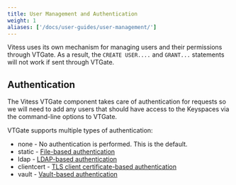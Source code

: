 ```yaml
---
title: User Management and Authentication
weight: 1
aliases: ['/docs/user-guides/user-management/'] 
---
```


Vitess uses its own mechanism for managing users and their permissions through
 VTGate. As a result, the `CREATE USER....` and
`GRANT...` statements will not work if sent through VTGate.

## Authentication

The Vitess VTGate component takes care of authentication for requests so we
will need to add any users that should have access to the Keyspaces via the
command-line options to VTGate.

VTGate supports multiple types of authentication:

* none - No authentication is performed. This is the default.
* static - [File-based authentication](../static-auth)
* ldap - [LDAP-based authentication](../ldap_auth)
* clientcert - [TLS client certificate-based authentication](../clientcert-auth)
* vault - [Vault-based authentication](../vault-auth)
